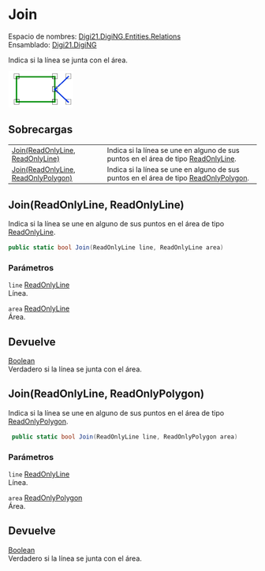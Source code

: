 # Join

Espacio de nombres: [Digi21.DigiNG.Entities.Relations](../../)  
Ensamblado: [Digi21.DigiNG](../../../)

Indica si la línea se junta con el área.

![L&#xED;nea junta &#xE1;rea](../../../../../../../../.gitbook/assets/lineajuntaarea.png)

## Sobrecargas

|  |  |
| :--- | :--- |
| [Join\(ReadOnlyLine, ReadOnlyLine\)](join.md#join-readonlyline-readonlyline) | Indica si la línea se une en alguno de sus puntos en el área de tipo [ReadOnlyLine](../../../digi21.diging.entities/readonlyline/). |
| [Join\(ReadOnlyLine, ReadOnlyPolygon\)](join.md#join-readonlyline-readonlypolygon) | Indica si la línea se une en alguno de sus puntos en el área de tipo [ReadOnlyPolygon](../../../digi21.diging.entities/readonlypolygon/). |

## Join\(ReadOnlyLine, ReadOnlyLine\)

Indica si la línea se une en alguno de sus puntos en el área de tipo [ReadOnlyLine](../../../digi21.diging.entities/readonlyline/).

```csharp
public static bool Join(ReadOnlyLine line, ReadOnlyLine area)
```

### Parámetros

`line` [ReadOnlyLine](../../../digi21.diging.entities/readonlyline/)  
Línea.

`area` [ReadOnlyLine](../../../digi21.diging.entities/readonlyline/)  
Área.

## Devuelve

[Boolean](https://docs.microsoft.com/en-us/dotnet/api/system.boolean?view=net-5.0)  
Verdadero si la línea se junta con el área.

## Join\(ReadOnlyLine, ReadOnlyPolygon\)

Indica si la línea se une en alguno de sus puntos en el área de tipo [ReadOnlyPolygon](../../../digi21.diging.entities/readonlypolygon/).

```csharp
 public static bool Join(ReadOnlyLine line, ReadOnlyPolygon area)
```

### Parámetros

`line` [ReadOnlyLine](../../../digi21.diging.entities/readonlyline/)  
Línea.

`area` [ReadOnlyPolygon](../../../digi21.diging.entities/readonlypolygon/)  
Área.

## Devuelve

[Boolean](https://docs.microsoft.com/en-us/dotnet/api/system.boolean?view=net-5.0)  
Verdadero si la línea se junta con el área.

